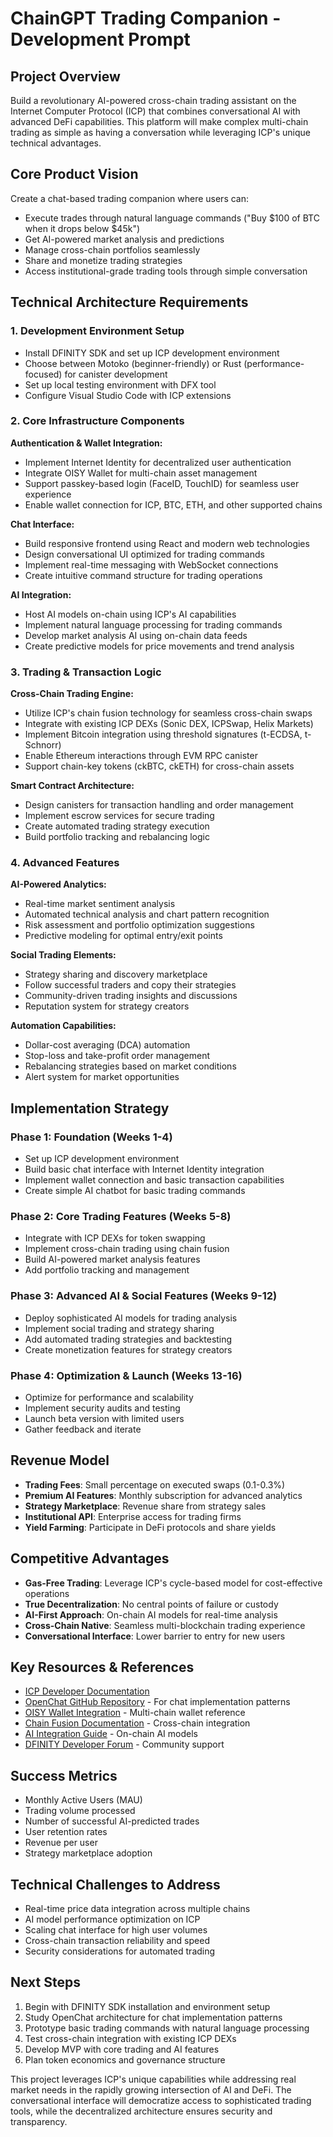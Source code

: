 # ChainGPT Trading Companion - Development Prompt

## Project Overview
Build a revolutionary AI-powered cross-chain trading assistant on the Internet Computer Protocol (ICP) that combines conversational AI with advanced DeFi capabilities. This platform will make complex multi-chain trading as simple as having a conversation while leveraging ICP's unique technical advantages.

## Core Product Vision
Create a chat-based trading companion where users can:
- Execute trades through natural language commands ("Buy $100 of BTC when it drops below $45k")
- Get AI-powered market analysis and predictions
- Manage cross-chain portfolios seamlessly
- Share and monetize trading strategies
- Access institutional-grade trading tools through simple conversation

## Technical Architecture Requirements

### 1. Development Environment Setup
- Install DFINITY SDK and set up ICP development environment
- Choose between Motoko (beginner-friendly) or Rust (performance-focused) for canister development
- Set up local testing environment with DFX tool
- Configure Visual Studio Code with ICP extensions

### 2. Core Infrastructure Components

**Authentication & Wallet Integration:**
- Implement Internet Identity for decentralized user authentication
- Integrate OISY Wallet for multi-chain asset management
- Support passkey-based login (FaceID, TouchID) for seamless user experience
- Enable wallet connection for ICP, BTC, ETH, and other supported chains

**Chat Interface:**
- Build responsive frontend using React and modern web technologies
- Design conversational UI optimized for trading commands
- Implement real-time messaging with WebSocket connections
- Create intuitive command structure for trading operations

**AI Integration:**
- Host AI models on-chain using ICP's AI capabilities
- Implement natural language processing for trading commands
- Develop market analysis AI using on-chain data feeds
- Create predictive models for price movements and trend analysis

### 3. Trading & Transaction Logic

**Cross-Chain Trading Engine:**
- Utilize ICP's chain fusion technology for seamless cross-chain swaps
- Integrate with existing ICP DEXs (Sonic DEX, ICPSwap, Helix Markets)
- Implement Bitcoin integration using threshold signatures (t-ECDSA, t-Schnorr)
- Enable Ethereum interactions through EVM RPC canister
- Support chain-key tokens (ckBTC, ckETH) for cross-chain assets

**Smart Contract Architecture:**
- Design canisters for transaction handling and order management
- Implement escrow services for secure trading
- Create automated trading strategy execution
- Build portfolio tracking and rebalancing logic

### 4. Advanced Features

**AI-Powered Analytics:**
- Real-time market sentiment analysis
- Automated technical analysis and chart pattern recognition
- Risk assessment and portfolio optimization suggestions
- Predictive modeling for optimal entry/exit points

**Social Trading Elements:**
- Strategy sharing and discovery marketplace
- Follow successful traders and copy their strategies
- Community-driven trading insights and discussions
- Reputation system for strategy creators

**Automation Capabilities:**
- Dollar-cost averaging (DCA) automation
- Stop-loss and take-profit order management
- Rebalancing strategies based on market conditions
- Alert system for market opportunities

## Implementation Strategy

### Phase 1: Foundation (Weeks 1-4)
- Set up ICP development environment
- Build basic chat interface with Internet Identity integration
- Implement wallet connection and basic transaction capabilities
- Create simple AI chatbot for basic trading commands

### Phase 2: Core Trading Features (Weeks 5-8)
- Integrate with ICP DEXs for token swapping
- Implement cross-chain trading using chain fusion
- Build AI-powered market analysis features
- Add portfolio tracking and management

### Phase 3: Advanced AI & Social Features (Weeks 9-12)
- Deploy sophisticated AI models for trading analysis
- Implement social trading and strategy sharing
- Add automated trading strategies and backtesting
- Create monetization features for strategy creators

### Phase 4: Optimization & Launch (Weeks 13-16)
- Optimize for performance and scalability
- Implement security audits and testing
- Launch beta version with limited users
- Gather feedback and iterate

## Revenue Model
- **Trading Fees**: Small percentage on executed swaps (0.1-0.3%)
- **Premium AI Features**: Monthly subscription for advanced analytics
- **Strategy Marketplace**: Revenue share from strategy sales
- **Institutional API**: Enterprise access for trading firms
- **Yield Farming**: Participate in DeFi protocols and share yields

## Competitive Advantages
- **Gas-Free Trading**: Leverage ICP's cycle-based model for cost-effective operations
- **True Decentralization**: No central points of failure or custody
- **AI-First Approach**: On-chain AI models for real-time analysis
- **Cross-Chain Native**: Seamless multi-blockchain trading experience
- **Conversational Interface**: Lower barrier to entry for new users

## Key Resources & References
- [ICP Developer Documentation](https://internetcomputer.org/docs/current/developer-docs/)
- [OpenChat GitHub Repository](https://github.com/open-chat-labs/open-chat) - For chat implementation patterns
- [OISY Wallet Integration](https://github.com/dfinity/oisy-wallet) - Multi-chain wallet reference
- [Chain Fusion Documentation](https://internetcomputer.org/docs/building-apps/chain-fusion/) - Cross-chain integration
- [AI Integration Guide](https://internetcomputer.org/docs/current/developer-docs/integrations/ai/overview) - On-chain AI models
- [DFINITY Developer Forum](https://forum.dfinity.org/) - Community support

## Success Metrics
- Monthly Active Users (MAU)
- Trading volume processed
- Number of successful AI-predicted trades
- User retention rates
- Revenue per user
- Strategy marketplace adoption

## Technical Challenges to Address
- Real-time price data integration across multiple chains
- AI model performance optimization on ICP
- Scaling chat interface for high user volumes
- Cross-chain transaction reliability and speed
- Security considerations for automated trading

## Next Steps
1. Begin with DFINITY SDK installation and environment setup
2. Study OpenChat architecture for chat implementation patterns
3. Prototype basic trading commands with natural language processing
4. Test cross-chain integration with existing ICP DEXs
5. Develop MVP with core trading and AI features
6. Plan token economics and governance structure

This project leverages ICP's unique capabilities while addressing real market needs in the rapidly growing intersection of AI and DeFi. The conversational interface will democratize access to sophisticated trading tools, while the decentralized architecture ensures security and transparency.